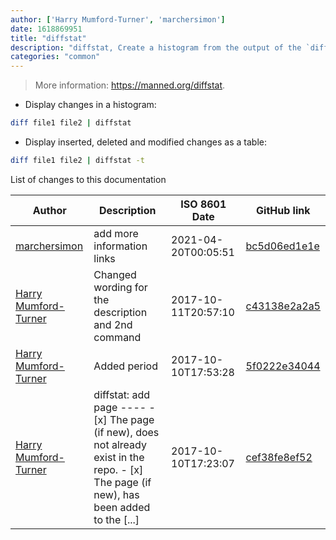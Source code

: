 ```yaml
---
author: ['Harry Mumford-Turner', 'marchersimon']
date: 1618869951
title: "diffstat"
description: "diffstat, Create a histogram from the output of the `diff` command."
categories: "common"
---
```

> More information: <https://manned.org/diffstat>.

- Display changes in a histogram:

```bash
diff file1 file2 | diffstat
```

- Display inserted, deleted and modified changes as a table:

```bash
diff file1 file2 | diffstat -t
```
List of changes to this documentation


Author | Description | ISO 8601 Date | GitHub link
------|-----|-----|-----
[marchersimon](mailto:marchersimon@zohomail.eu) | add more information links | 2021-04-20T00:05:51 | [bc5d06ed1e1e](https://github.com/tldr-pages/tldr/commit/bc5d06ed1e1e112cfb368a38ae5918ef124cdc22)
[Harry Mumford-Turner](mailto:harrymt@users.noreply.github.com) | Changed wording for the description and 2nd command | 2017-10-11T20:57:10 | [c43138e2a2a5](https://github.com/tldr-pages/tldr/commit/c43138e2a2a5aa35a1757be5d0e0d4bdf482d6a4)
[Harry Mumford-Turner](mailto:harrymt@users.noreply.github.com) | Added period | 2017-10-10T17:53:28 | [5f0222e34044](https://github.com/tldr-pages/tldr/commit/5f0222e3404487df52a7d705222375423fb730d4)
[Harry Mumford-Turner](mailto:harrymt@users.noreply.github.com) | diffstat: add page ---- - [x] The page (if new), does not already exist in the repo. - [x] The page (if new), has been added to the [...] | 2017-10-10T17:23:07 | [cef38fe8ef52](https://github.com/tldr-pages/tldr/commit/cef38fe8ef5226efb3bc01ca10ec0dfd563562ed)

